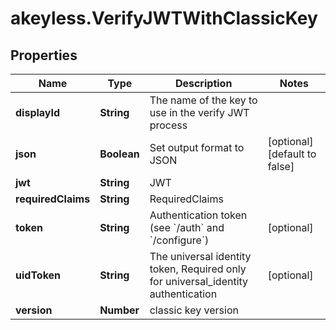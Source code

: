 # akeyless.VerifyJWTWithClassicKey

## Properties

Name | Type | Description | Notes
------------ | ------------- | ------------- | -------------
**displayId** | **String** | The name of the key to use in the verify JWT process | 
**json** | **Boolean** | Set output format to JSON | [optional] [default to false]
**jwt** | **String** | JWT | 
**requiredClaims** | **String** | RequiredClaims | 
**token** | **String** | Authentication token (see &#x60;/auth&#x60; and &#x60;/configure&#x60;) | [optional] 
**uidToken** | **String** | The universal identity token, Required only for universal_identity authentication | [optional] 
**version** | **Number** | classic key version | 


